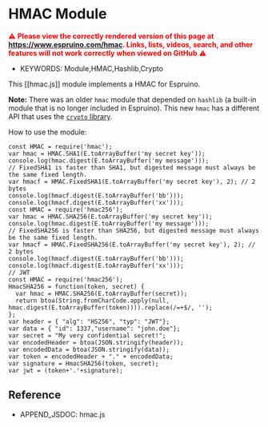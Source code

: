 <!--- Copyright (c) 2020 Gordon Williams. See the file LICENSE for copying permission. -->
HMAC Module
===========

<span style="color:red">:warning: **Please view the correctly rendered version of this page at https://www.espruino.com/hmac. Links, lists, videos, search, and other features will not work correctly when viewed on GitHub** :warning:</span>

* KEYWORDS: Module,HMAC,Hashlib,Crypto

This [[hmac.js]] module implements a HMAC for Espruino.

**Note:** There was an older `hmac` module that depended on `hashlib` (a built-in module
  that is no longer included in Espruino). This new `hmac` has a different API
  that uses the [`crypto` library](http://www.espruino.com/Reference#crypto).

How to use the module:

```
const HMAC = require('hmac');
var hmac = HMAC.SHA1(E.toArrayBuffer('my secret key'));
console.log(hmac.digest(E.toArrayBuffer('my message')));
// FixedSHA1 is faster than SHA1, but digested message must always be the same fixed length.
var hmacf = HMAC.FixedSHA1(E.toArrayBuffer('my secret key'), 2); // 2 bytes
console.log(hmacf.digest(E.toArrayBuffer('bb')));
console.log(hmacf.digest(E.toArrayBuffer('xx')));
const HMAC = require('hmac256');
var hmac = HMAC.SHA256(E.toArrayBuffer('my secret key'));
console.log(hmac.digest(E.toArrayBuffer('my message')));
// FixedSHA256 is faster than SHA256, but digested message must always be the same fixed length.
var hmacf = HMAC.FixedSHA256(E.toArrayBuffer('my secret key'), 2); // 2 bytes
console.log(hmacf.digest(E.toArrayBuffer('bb')));
console.log(hmacf.digest(E.toArrayBuffer('xx')));
// JWT
const HMAC = require('hmac256');
HmacSHA256 = function(token, secret) {
  var hmac = HMAC.SHA256(E.toArrayBuffer(secret));
  return btoa(String.fromCharCode.apply(null, hmac.digest(E.toArrayBuffer(token)))).replace(/=+$/, ''); 
};
var header = { "alg": "HS256", "typ": "JWT"};
var data = { "id": 1337,"username": "john.doe"};
var secret = "My very confidential secret!";
var encodedHeader = btoa(JSON.stringify(header));
var encodedData = btoa(JSON.stringify(data));
var token = encodedHeader + "." + encodedData;
var signature = HmacSHA256(token, secret);
var jwt = (token+'.'+signature);
```

Reference
--------------

* APPEND_JSDOC: hmac.js
